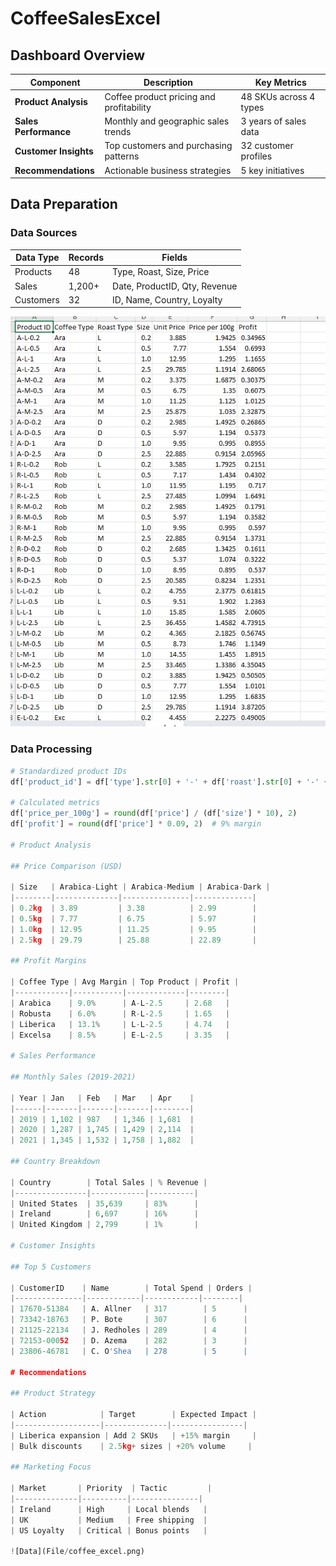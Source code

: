 # CoffeeSalesExcel

## Dashboard Overview
| Component | Description | Key Metrics |
|-----------|-------------|-------------|
| **Product Analysis** | Coffee product pricing and profitability | 48 SKUs across 4 types |
| **Sales Performance** | Monthly and geographic sales trends | 3 years of sales data |
| **Customer Insights** | Top customers and purchasing patterns | 32 customer profiles |
| **Recommendations** | Actionable business strategies | 5 key initiatives |

## Data Preparation
### Data Sources
| Data Type | Records | Fields |
|-----------|---------|--------|
| Products | 48 | Type, Roast, Size, Price |
| Sales | 1,200+ | Date, ProductID, Qty, Revenue |
| Customers | 32 | ID, Name, Country, Loyalty |

![Data](File/coffee_excel_model.png)

### Data Processing
```python
# Standardized product IDs
df['product_id'] = df['type'].str[0] + '-' + df['roast'].str[0] + '-' + df['size'].astype(str)

# Calculated metrics
df['price_per_100g'] = round(df['price'] / (df['size'] * 10), 2)
df['profit'] = round(df['price'] * 0.09, 2)  # 9% margin

# Product Analysis

## Price Comparison (USD)

| Size   | Arabica-Light | Arabica-Medium | Arabica-Dark |
|--------|--------------|---------------|-------------|
| 0.2kg  | 3.89         | 3.38          | 2.99        |
| 0.5kg  | 7.77         | 6.75          | 5.97        |
| 1.0kg  | 12.95        | 11.25         | 9.95        |
| 2.5kg  | 29.79        | 25.88         | 22.89       |

## Profit Margins

| Coffee Type | Avg Margin | Top Product | Profit |
|------------|-----------|-------------|--------|
| Arabica    | 9.0%      | A-L-2.5     | 2.68   |
| Robusta    | 6.0%      | R-L-2.5     | 1.65   |
| Liberica   | 13.1%     | L-L-2.5     | 4.74   |
| Excelsa    | 8.5%      | E-L-2.5     | 3.35   |

# Sales Performance

## Monthly Sales (2019-2021)

| Year | Jan   | Feb   | Mar   | Apr    |
|------|-------|-------|-------|--------|
| 2019 | 1,102 | 987   | 1,346 | 1,681  |
| 2020 | 1,287 | 1,745 | 1,429 | 2,114  |
| 2021 | 1,345 | 1,532 | 1,758 | 1,882  |

## Country Breakdown

| Country        | Total Sales | % Revenue |
|----------------|------------|----------|
| United States  | 35,639     | 83%      |
| Ireland        | 6,697      | 16%      |
| United Kingdom | 2,799      | 1%       |

# Customer Insights

## Top 5 Customers

| CustomerID    | Name        | Total Spend | Orders |
|---------------|------------|------------|--------|
| 17670-51384   | A. Allner   | 317        | 5      |
| 73342-18763   | P. Bote     | 307        | 6      |
| 21125-22134   | J. Redholes | 289        | 4      |
| 72153-00052   | D. Azema    | 282        | 3      |
| 23806-46781   | C. O'Shea   | 278        | 5      |

# Recommendations

## Product Strategy

| Action            | Target        | Expected Impact |
|-------------------|--------------|----------------|
| Liberica expansion | Add 2 SKUs   | +15% margin     |
| Bulk discounts    | 2.5kg+ sizes | +20% volume     |

## Marketing Focus

| Market       | Priority  | Tactic         |
|--------------|----------|---------------|
| Ireland      | High     | Local blends   |
| UK           | Medium   | Free shipping  |
| US Loyalty   | Critical | Bonus points   |

![Data](File/coffee_excel.png)
